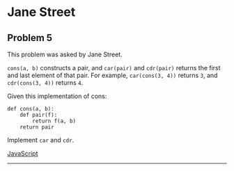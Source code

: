 # Jane Street

## Problem 5

This problem was asked by Jane Street.

`cons(a, b)` constructs a pair, and `car(pair)` and `cdr(pair)` returns the first and last element of that pair. For example, `car(cons(3, 4))` returns `3`, and `cdr(cons(3, 4))` returns `4`.

Given this implementation of cons:
```
def cons(a, b):
    def pair(f):
        return f(a, b)
    return pair
```

Implement `car` and `cdr`.

[JavaScript](https://github.com/JeevanJain/DailyCodingProblem/blob/main/Solutions/00-99/05/index.mjs)

---
